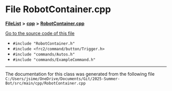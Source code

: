 

# File RobotContainer.cpp



[**FileList**](files.md) **>** [**cpp**](dir_fdf2b31f12d3ebb2f617242d0514024b.md) **>** [**RobotContainer.cpp**](_robot_container_8cpp.md)

[Go to the source code of this file](_robot_container_8cpp_source.md)



* `#include "RobotContainer.h"`
* `#include <frc2/command/button/Trigger.h>`
* `#include "commands/Autos.h"`
* `#include "commands/ExampleCommand.h"`


































































------------------------------
The documentation for this class was generated from the following file `C:/Users/jsime/OneDrive/Documents/Git/2025-Summer-Bot/src/main/cpp/RobotContainer.cpp`

